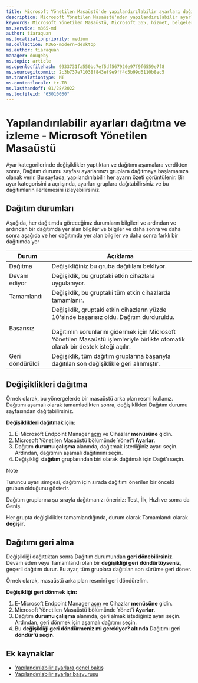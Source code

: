 ```yaml
---
title: Microsoft Yönetilen Masaüstü'de yapılandırılabilir ayarları dağıtma
description: Microsoft Yönetilen Masaüstü'nden yapılandırılabilir ayarlar değişikliklerini dağıtın ve takip edin.
keywords: Microsoft Yönetilen Masaüstü, Microsoft 365, hizmet, belgeler, dağıtım, aşamalı dağıtım, yapılandırılabilir ayarlar
ms.service: m365-md
author: tiaraquan
ms.localizationpriority: medium
ms.collection: M365-modern-desktop
ms.author: tiaraquan
manager: dougeby
ms.topic: article
ms.openlocfilehash: 9933731fa550bc7ef5df567920e97f9f6559e7f8
ms.sourcegitcommit: 2c3b737e71038f843ef9e9ff4d5b99d6110b8ec5
ms.translationtype: MT
ms.contentlocale: tr-TR
ms.lasthandoff: 01/28/2022
ms.locfileid: "63010030"
---
```

# <a name="deploy-and-track-configurable-settings---microsoft-managed-desktop"></a>Yapılandırılabilir ayarları dağıtma ve izleme - Microsoft Yönetilen Masaüstü

Ayar kategorilerinde değişiklikler yaptıktan ve dağıtımı aşamalara verdikten sonra, Dağıtım durumu sayfası ayarlarınızı gruplara dağıtmaya başlamanıza olanak verir. Bu sayfada, yapılandırılabilir her ayarın özeti görüntülenir. Bir ayar kategorisini a açılışında, ayarları gruplara dağıtabilirsiniz ve bu dağıtımların ilerlemesini izleyebilirsiniz.

## <a name="deployment-statuses"></a>Dağıtım durumları

Aşağıda, her dağıtımda göreceğinız durumların bilgileri ve ardından ve ardından bir dağıtımda yer alan bilgiler ve bilgiler ve daha sonra ve daha sonra aşağıda ve her dağıtımda yer alan bilgiler ve daha sonra farklı bir dağıtımda yer

Durum | Açıklama
--- | ---
Dağıtma | Değişikliğiniz bu gruba dağıtılanı bekliyor.
Devam ediyor | Değişiklik, bu gruptaki etkin cihazlara uygulanıyor.
Tamamlandı | Değişiklik, bu gruptaki tüm etkin cihazlarda tamamlanır.
Başarısız | Değişiklik, gruptaki etkin cihazların yüzde 10'sinde başarısız oldu. Dağıtım durduruldu.<br><br> Dağıtımın sorunlarını gidermek için Microsoft Yönetilen Masaüstü işlemleriyle birlikte otomatik olarak bir destek isteği açılır.
Geri döndürüldi | Değişiklik, tüm dağıtım gruplarına başarıyla dağıtılan son değişiklikle geri alınmıştır.

## <a name="deploy-changes"></a>Değişiklikleri dağıtma

Örnek olarak, bu yönergelerde bir masaüstü arka plan resmi kullanız. Dağıtımı aşamalı olarak tamamladikten sonra, değişiklikleri Dağıtım durumu sayfasından dağıtabilirsiniz.

**Değişiklikleri dağıtmak için:**

1. E-Microsoft Endpoint Manager [açın](https://endpoint.microsoft.com/) ve Cihazlar **menüsüne** gidin.
2. Microsoft Yönetilen Masaüstü bölümünde Yönet'i **Ayarlar**.
3. Dağıtım **durumu çalışma** alanında, dağıtmak istediğiniz ayarı seçin. Ardından, dağıtımın aşamalı dağıtımını seçin.
4. Değişikliği **dağıtım** gruplarından biri olarak dağıtmak için Dağıt'ı seçin.

> [!NOTE]
> Turuncu uyarı simgesi, dağıtım için sırada dağıtımı önerilen bir önceki grubun olduğunu gösterir.

<!-- Needs picture updated to show MEM ![Deployment status workspace. Trusted sites pane on the right. In the Deployment groups section are three columns: deployment groups, devices, and status. In the status column, "deploy" is highlighted.](../../media/1deployedit.png) -->

Dağıtım gruplarına şu sırayla dağıtmanızı öneririz: Test, İlk, Hızlı ve sonra da Geniş.

Her grupta değişiklikler tamamlandığında, durum olarak Tamamlandı olarak **değişir**.

<!-- Needs picture updated to show MEM ![Deployment status workspace with columns for date updated, version, test, first, fast, and broad. The Proxy row is expanded, showing a dated setting flagged as "complete" in each of the four deployment groups.](../../media/2completeedit.png) -->

## <a name="revert-deployment"></a>Dağıtımı geri alma

Değişikliği dağıttıktan sonra Dağıtım durumundan **geri dönebilirsiniz**. Devam eden veya Tamamlandı olan bir **değişikliği geri** **döndürtüyseniz**, geçerli dağıtım durur. Bu ayar, tüm gruplara dağıtılan son sürüme geri döner.

Örnek olarak, masaüstü arka plan resmini geri döndürelim.

**Değişikliği geri dönmek için:**

1. E-Microsoft Endpoint Manager [açın](https://endpoint.microsoft.com/) ve Cihazlar **menüsüne** gidin.
2. Microsoft Yönetilen Masaüstü bölümünde Yönet'i **Ayarlar**.
3. Dağıtım **durumu çalışma** alanında, geri almak istediğiniz ayarı seçin. Ardından, geri dönmek için aşamalı dağıtımı seçin.
4. Bu **değişikliği geri döndürmeniz mi gerekiyor? altında** Dağıtımı geri **döndür'ü seçin**.

<!-- Needs picture updated to show MEM ![Deployment status workspace. Browser start pages is selected, opening a pane on the right side with data about the submitted change and its status. At the bottom is the "need to revert this change" area where you can select "Revert deployment."](../../media/3revert.png) -->

## <a name="additional-resources"></a>Ek kaynaklar

- [Yapılandırılabilir ayarlara genel bakış](config-setting-overview.md)
- [Yapılandırılabilir ayarlar başvurusu](config-setting-ref.md)
